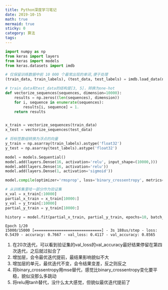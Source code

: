 ```yaml
---
title: Python深度学习笔记
date: 2019-10-15
math: true
mermaid: true
sticky: 0
category: 算法
tags:
---
```


```python
import numpy as np
from keras import layers
from keras import models
from keras.datasets import imdb

# 仅保留训练数据中前 10 000 个最常出现的单词,便于处理
(train_data, train_labels), (test_data, test_labels) = imdb.load_data(num_words=10000)

# train_data和test_data的结构是[3, 5]，转换为one-hot
def vectorize_sequences(sequences, dimension=10000):
    results = np.zeros((len(sequences), dimension))
    for i, sequence in enumerate(sequences):
        results[i, sequence] = 1.
    return results


x_train = vectorize_sequences(train_data)
x_test = vectorize_sequences(test_data)

# 将标签数组转换为浮点的向量
y_train = np.asarray(train_labels).astype('float32')
y_test = np.asarray(test_labels).astype('float32')

model = models.Sequential()
model.add(layers.Dense(16, activation='relu', input_shape=(10000,)))
model.add(layers.Dense(16, activation='relu'))
model.add(layers.Dense(1, activation='sigmoid'))

model.compile(optimizer='rmsprop', loss='binary_crossentropy', metrics=['accuracy'])

# 从训练集里哇一部分作为验证集
x_val = x_train[:10000]
partial_x_train = x_train[10000:]
y_val = y_train[:10000]
partial_y_train = y_train[10000:]

history = model.fit(partial_x_train, partial_y_train, epochs=10, batch_size=512, validation_data=(x_val, y_val))
```

```
Epoch 1/20
15000/15000 [==============================] - 3s 188us/step - loss: 0.5439 - accuracy: 0.7667 - val_loss: 0.4117 - val_accuracy: 0.8565
```

1. 在20次迭代，可以看到验证集的val_loss的val_accuracy最好结果停留在第四次迭代，之后就过拟合了
2. 增加层，会令最优迭代提前，最结果影响貌似不大
3. 增加层的单元，最优迭代不变，会令结果变差，反之则反之
4. 将binary_crossentropy用mse替代，感觉比binary_crossentropy变化要平稳，貌似没那么多跳动
5. 将relu用tanh替代，没什么太大感觉，但貌似最优迭代提前了
